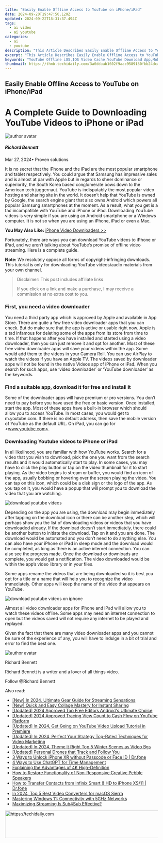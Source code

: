 ```yaml
---
title: "Easily Enable Offline Access to YouTube on iPhone/iPad"
date: 2024-09-20T19:47:50.120Z
updated: 2024-09-22T18:31:37.494Z
tags:
  - ai video
  - ai youtube
categories:
  - ai
  - youtube
description: "This Article Describes Easily Enable Offline Access to YouTube on iPhone/iPad"
excerpt: "This Article Describes Easily Enable Offline Access to YouTube on iPhone/iPad"
keywords: "YouTube Offline iOS,IOS Video Cache,YouTube Download App,Mobile Video Playback,YouTube Mobile Access,Offline YouTube Viewing,IPhone/iPad YouTube Save"
thumbnail: https://thmb.techidaily.com/3a0ddaab1602f9aac9589130fbb24dc40e59a2711040c0e283860347f1ffa1fb.jpg
---
```


## Easily Enable Offline Access to YouTube on iPhone/iPad

# A Complete Guide to Downloading YouTube Videos to iPhone or iPad

![author avatar](https://images.wondershare.com/filmora/article-images/richard-bennett.jpg)

##### Richard Bennett

 Mar 27, 2024• Proven solutions

It is no secret that the iPhone and the iPad are the most popular smartphone and tablet respectively. You could argue that Samsung has impressive sales and is almost at par with Apple but in regards to sheer dominance or superiority, the South Korea based conglomerate bows down to the American tech juggernaut. YouTube is indisputably the most popular video hosting and sharing site in the world. It doesn’t help that YouTube is owned by Google, the search engine giant that also owns Android which powers all popular Samsung smartphones at the moment. As a result, what you get is a tad incompatible with YouTube and iPhone or iPad. Downloading YouTube videos is very simple if you are using an Android smartphone or a Windows computer. It is not so when you are using an iPhone, iPad or even a Mac.

**You May Also Like:** [iPhone Video Downloaders >>](https://tools.techidaily.com/wondershare/filmora/download/)

Fortunately, there are ways you can download YouTube videos to iPhone or iPad, and we aren’t talking about YouTube’s promise of offline video streaming. Here is a complete guide.

**Note:** We resolutely oppose all forms of copyright-infringing downloads. This tutorial is only for downloading YouTube videos/audio materials from your own channel.

>  Disclaimer: This post includes affiliate links
>
>  If you click on a link and make a purchase, I may receive a commission at no extra cost to you.
>

### First, you need a video downloader

You need a third party app which is approved by Apple and available in App Store. There are quite a few free video downloader apps that you can check. But do make sure that the app is active or usable right now. Apple is a tad infamous for deleting some of the apps from its store from time to time. If that happens after you have installed and started using a video downloader, then you can just remove it and opt for another. Most of these free video downloader apps will save your videos within the app. Some would add them to the videos in your Camera Roll. You can use AirPlay to watch the videos if you have an Apple TV. The videos saved by downloader apps will not be found in the native Videos app of iPhone or iPad. When you search for such apps, use ‘video downloader’ or ‘YouTube downloader’ as the keywords.

### Find a suitable app, download it for free and install it

Some of the downloader apps will have premium or pro versions. You don’t need to pay before you have used the free or basic version. Once installed, start the app. Most of these apps have a built-in browser which should allow you to access YouTube. In most cases, you would get to m.youtube.com. If there is no default address, then save the mobile version of YouTube as the default URL. On iPad, you can go for <www.youtube.com>.

### Downloading Youtube videos to iPhone or iPad

In all likelihood, you are familiar with how YouTube works. Search for a video that you wish to download, pick the one you want from the search results and it would automatically start to play. In some cases, you may have to click the play button or tap on the video thumbnail for it to start playing. As the video begins to stream or buffer, you would find an icon of the app, usually bobbing or hovering over the screen playing the video. You can tap on this icon, which could be a disk sign or the logo of the app. As you tap on it, you would have a popup that will prompt you to download the video that you are watching.

![download youtube videos](https://images.wondershare.com/filmora/article-images/download-youtube-videos.jpg)

Depending on the app you are using, the download may begin immediately after tapping on the download icon or there can be another step, which will perhaps show you the list of downloading videos or videos that you have downloaded already. If the download doesn’t start immediately, there could be another button to initiate the download. Tap on it and you are done. The download would be automated and you don’t need to do anything else. You can also have your iPhone or iPad in sleep mode and the download would be completed, as long as there is an active internet connection. You can also see the progress made. Once the download or downloads are complete, you would get a notification. The video downloaded would be within the app’s video library or in your files.

Some apps rename the videos that are being downloaded so it is best you opt for a title or a name that will help you to recognize the video immediately. Other apps will keep the name of the video that appears on YouTube.

![download youtube videos on iphone](https://images.wondershare.com/filmora/article-images/download-youtube-videos-on-iphone.jpg)

Almost all video downloader apps for iPhone and iPad will allow you to watch these videos offline. Some apps may need an internet connection to open but the videos saved will not require any internet to be played and replayed.

Given the fact that there are many video downloader apps and you cannot be sure of the experience of any, you will have to indulge in a bit of trial and error to find the best one.

![author avatar](https://images.wondershare.com/filmora/article-images/richard-bennett.jpg)

Richard Bennett

Richard Bennett is a writer and a lover of all things video.

Follow @Richard Bennett

<ins class="adsbygoogle"
     style="display:block"
     data-ad-format="autorelaxed"
     data-ad-client="ca-pub-7571918770474297"
     data-ad-slot="1223367746"></ins>

<ins class="adsbygoogle"
     style="display:block"
     data-ad-client="ca-pub-7571918770474297"
     data-ad-slot="8358498916"
     data-ad-format="auto"
     data-full-width-responsive="true"></ins>

<span class="atpl-alsoreadstyle">Also read:</span>
<div><ul>
<li><a href="https://youtube-docs.techidaily.com/n-2024-ultimate-gear-guide-for-streaming-sensations/"><u>[New] In 2024, Ultimate Gear Guide for Streaming Sensations</u></a></li>
<li><a href="https://extra-approaches.techidaily.com/new-quick-and-easy-collage-mastery-for-instant-sharing/"><u>[New] Quick and Easy Collage Mastery for Instant Sharing</u></a></li>
<li><a href="https://youtube-docs.techidaily.com/ed-2024-approved-top-free-editors-androids-ultimate-choice/"><u>[Updated] 2024 Approved Top Free Editors Android's Ultimate Choice</u></a></li>
<li><a href="https://youtube-docs.techidaily.com/ed-2024-approved-tracing-view-count-to-cash-flow-on-youtube-platform/"><u>[Updated] 2024 Approved Tracing View Count to Cash Flow on YouTube Platform</u></a></li>
<li><a href="https://youtube-docs.techidaily.com/ed-in-2024-get-going-on-youtube-video-upload-tutorial-in-premiere/"><u>[Updated] In 2024, Get Going on YouTube Video Upload Tutorial in Premiere</u></a></li>
<li><a href="https://youtube-docs.techidaily.com/ed-in-2024-perfect-your-strategy-top-rated-techniques-for-video-marketing/"><u>[Updated] In 2024, Perfect Your Strategy Top-Rated Techniques for Video Marketing</u></a></li>
<li><a href="https://youtube-docs.techidaily.com/ed-in-2024-theme-it-right-top-5-winter-scenes-as-video-bgs/"><u>[Updated] In 2024, Theme It Right Top 5 Winter Scenes as Video Bgs</u></a></li>
<li><a href="https://fox-boxes.techidaily.com/updated-personal-drones-that-track-and-follow-you/"><u>[Updated] Personal Drones that Track and Follow You</u></a></li>
<li><a href="https://iphone-unlock.techidaily.com/3-ways-to-unlock-iphone-xr-without-passcode-or-face-id-drfone-by-drfone-ios/"><u>3 Ways to Unlock iPhone XR without Passcode or Face ID | Dr.fone</u></a></li>
<li><a href="https://tech-revival.techidaily.com/4-ways-to-use-chatgpt-for-time-management/"><u>4 Ways to Use ChatGPT for Time Management</u></a></li>
<li><a href="https://network-issues.techidaily.com/explaining-the-advantages-of-4k-high-definition/"><u>Explaining the Advantages of 4K High-Definition</u></a></li>
<li><a href="https://sound-issues.techidaily.com/how-to-restore-functionality-of-non-responsive-creative-pebble-speakers/"><u>How to Restore Functionality of Non-Responsive Creative Pebble Speakers</u></a></li>
<li><a href="https://blog-min.techidaily.com/how-to-transfer-contacts-from-infinix-smart-8-hd-to-iphone-xs11-drfone-by-drfone-transfer-from-android-transfer-from-android/"><u>How to Transfer Contacts from Infinix Smart 8 HD to iPhone XS/11 | Dr.fone</u></a></li>
<li><a href="https://extra-resources.techidaily.com/in-2024-top-5-best-video-converters-for-macos-sierra/"><u>In 2024, Top 5 Best Video Converters for macOS Sierra</u></a></li>
<li><a href="https://win11.techidaily.com/mastering-windows-11-connectivity-with-5ghz-networks/"><u>Mastering Windows 11: Connectivity with 5GHz Networks</u></a></li>
<li><a href="https://youtube-docs.techidaily.com/izing-streaming-is-sub4sub-effective/"><u>Maximizing Streaming Is Sub4Sub Effective?</u></a></li>
</ul></div>

<!-- affiliate ads begin -->
<a href="https://appsumo.8odi.net/c/5597632/2123739/7443" target="_top" id="2123739">
  <img src="//a.impactradius-go.com/display-ad/7443-2123739" border="0" alt="https://techidaily.com" width="728" height="90"/>
</a>
<img height="0" width="0" src="https://appsumo.8odi.net/i/5597632/2123739/7443" style="position:absolute;visibility:hidden;" border="0" />
<!-- affiliate ads end -->

